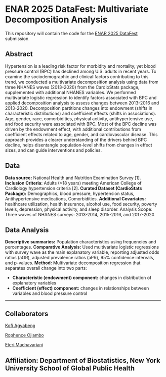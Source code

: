 # ENAR 2025 DataFest: Multivariate Decomposition Analysis

This repository will contain the code for the [ENAR 2025 DataFest](https://www.enar.org/meetings/spring2025/program/datafest_submission.cfm) submission.


## Abstract

Hypertension is a leading risk factor for morbidity and mortality, yet blood pressure control (BPC) has declined among U.S. adults in recent years. To examine the sociodemographic and clinical factors contributing to this trend, we conducted a multivariate decomposition analysis using data from three NHANES waves (2013-2020) from the CardioStats package, supplemented with additional NHANES variables. We performed multivariate logistic regression to identify factors associated with BPC and applied decomposition analysis to assess changes between 2013-2016 and 2013-2020. 
Decomposition partitions changes into endowment (shifts in characteristic distributions) and coefficient effects (shifts in associations). Age, gender, race, comorbidities, physical activity, antihypertensive use, and food security were associated with BPC. Most of the BPC decline was driven by the endowment effect, with additional contributions from coefficient effects related to age, gender, and cardiovascular disease. This approach provides a clearer understanding of the drivers behind BPC decline, helps disentangle population-level shifts from changes in effect sizes, and can guide interventions and policies. 


## Data

**Data source:** National Health and Nutrition Examination Survey [1].
**Inclusion Criteria:** Adults (>18 years) meeting American College of Cardiology hypertension criteria [2].
**Curated Dataset (CardioStats Package):** Demographics, blood pressure, hypertension status, Antihypertensive medications, Comorbidities.
**Additional Covariates:** healthcare utilization, health insurance, alcohol use, food security, poverty levels, depression, physical activity, and sleep disorder. 
Analysis Scope: Three waves of NHANES surveys: 2013-2014, 2015-2016, and 2017-2020.


## Data Analysis

**Descriptive summaries:** Population characteristics using frequencies and percentages.
**Comparative Analysis:** Used multivariate logistic regressions with survey wave as the main explanatory variable, reporting adjusted odds ratios (aOR), adjusted prevalence ratios (aPR), 95% confidence intervals, and p-values.
**Method:** Multivariate decomposition regression that separates overall change into two parts:
- **Characteristic (endowment) component:** changes in distribution of explanatory variables
- **Coefficient (effect) component:** changes in relationships between variables and blood pressure control
  
-------------------------------------------------------------
## Collaborators

[Kofi Agyabeng](https://github.com/soothe-one)

[Rophence Ojiambo](https://github.com/rophenceojiambo)

[Eteri Machavariani](https://github.com/uvarossa)

**Affiliation:** Department of Biostatistics, New York University School of Global Public Health
-------------------------------------------------------------


